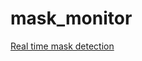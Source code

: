 # mask_monitor

[Real time mask detection](https://github.com/muskansawa/mask_monitor/blob/main/result/sample.mp4)
